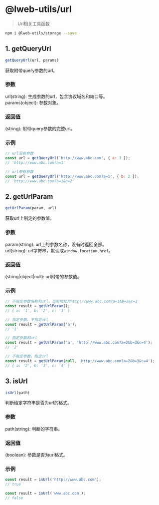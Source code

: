 # @lweb-utils/url

> Url相关工具函数

```bash
npm i @lweb-utils/storage --save
```

## 1. getQueryUrl
```javascript
getQueryUrl(url, params)
```
获取附带query参数的url。
### 参数
url(string): 生成参数的url，包含协议域名和端口等。\
params(object): 参数对象。
### 返回值
(string): 附带query参数的完整url。
### 示例
```javascript
// url没有参数
const url = getQueryUrl('http://www.abc.com', { a: 1 });
// 'http://www.abc.com?a=1'

// url带有参数
const url = getQueryUrl('http://www.abc.com?a=1', { b: 2 });
// 'http://www.abc.com?a=1&b=2'
```

## 2. getUrlParam
```javascript
getUrlParam(param, url)
```
获取url上制定的参数值。
### 参数
param(string): url上的参数名称，没有时返回全部。\
url(string): url字符串，默认取```window.location.href```。
### 返回值
(string|object|null): url附带的参数值。
### 示例
```javascript
// 不指定参数名称和url，当前地址为http://www.abc.com?a=1&b=2&c=3
const result = getUrlParam();
// { a: '1', b: '2', c: '3' }

// 指定参数，不指定url
const result = getUrlParam('a');
// '1'

// 指定参数和url
const result = getUrlParam('a', 'http://www.abc.com?a=2&b=3&c=4');
// '2'

// 不指定参数，指定url
const result = getUrlParam(null, 'http://www.abc.com?a=2&b=3&c=4');
// { a: '2', b: '3', c: '4' }
```

## 3. isUrl
```javascript
isUrl(path)
```
判断给定字符串是否为url的格式。
### 参数
path(string): 判断的字符串。
### 返回值
(boolean): 参数是否为url格式。
### 示例
```javascript
const result = isUrl('http://www.abc.com');
// true

const result = isUrl('www.abc.com');
// false
```
